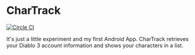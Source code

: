 # CharTrack

[![Circle CI](https://circleci.com/gh/MadCatme/CharTrack.png?style=badge)](https://circleci.com/gh/MadCatme/CharTrack)

It's just a little experiment and my first Android App. CharTrack retrieves your Diablo 3 account 
information and shows your characters in a list.